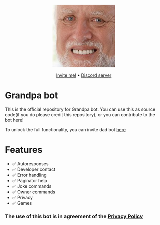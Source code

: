 <p align="center">
    <img src="Logo.jpeg">
</p>
<p align="center">
    <a href="https://discord.com/api/oauth2/authorize?client_id=957709454583947276&permissions=535260822592&scope=bot%20applications.commands">Invite me!</a> • <a href="https://discord.gg/RVMNP6TAGx">Discord server</a>
</p>

# Grandpa bot
This is the official repository for Grandpa bot. You can use this as source code(if you do please credit this repository), or you can contribute to the bot here!

To unlock the full functionality, you can invite dad bot [here](https://discord.com/oauth2/authorize?client_id=503720029456695306&scope=bot&permissions=537263168)

# Features

- ✅ Autoresponses
- ✅ Developer contact
- ✅ Error handling
- ✅ Paginator help
- ✅ Joke commands
- ✅ Owner commands
- ✅ Privacy
- ✅ Games


### The use of this bot is in agreement of the [Privacy Policy](https://github.com/pogrammar/Grandpa-bot/blob/master/PRIVACY.md)